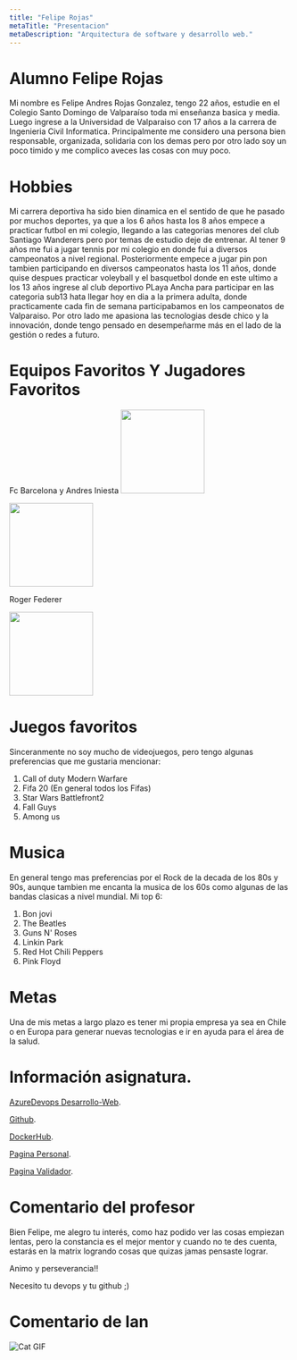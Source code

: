 ```yaml
---
title: "Felipe Rojas"
metaTitle: "Presentacion"
metaDescription: "Arquitectura de software y desarrollo web."
---
```


# Alumno Felipe Rojas

Mi nombre es Felipe Andres Rojas Gonzalez, tengo 22 años, estudie en el Colegio Santo Domingo de Valparaíso toda mi enseñanza basica y media. Luego ingrese a la Universidad de Valparaiso con 17 años a la carrera de Ingenieria Civil Informatica. Principalmente me considero una persona bien responsable, organizada, solidaria con los demas pero por otro lado soy un poco timido y me complico aveces las cosas con muy poco.

# Hobbies

Mi carrera deportiva ha sido bien dinamica en el sentido de que he pasado por muchos deportes, ya que a los 6 años hasta los 8 años empece a practicar futbol en mi colegio, llegando a las categorias menores del club Santiago Wanderers pero por temas de estudio deje de entrenar. Al tener 9 años me fui a jugar tennis por mi colegio en donde fui a diversos campeonatos a nivel regional. Posteriormente empece a jugar pin pon tambien participando en diversos campeonatos hasta los 11 años, donde quise despues practicar voleyball y el basquetbol donde en este ultimo a los 13 años ingrese al club deportivo PLaya Ancha para participar en las categoria sub13 hata llegar hoy en dia a la primera adulta, donde practicamente cada fin de semana participabamos en los campeonatos de Valparaiso. Por otro lado me apasiona las tecnologias desde chico y la innovación, donde tengo pensado en desempeñarme más en el lado de la gestión o redes a futuro.


# Equipos Favoritos Y Jugadores Favoritos

Fc Barcelona y Andres Iniesta
<img src="https://www.google.cl/search?q=fc+barcelona&sxsrf=ALeKk00pOwbeethLuoc475DdtXXcS5cwlg:1605210849025&source=lnms&tbm=isch&sa=X&ved=2ahUKEwiGgciz5P3sAhVCH7kGHftYCSoQ_AUoAXoECCsQAw&biw=1366&bih=657#imgrc=_OICV_cwIPEodM&imgdii=XXuftGb3jdso4M" width="150" />

<img src="https://www.google.cl/search?q=Andres+Iniesta&tbm=isch&ved=2ahUKEwjRgOm05P3sAhXYALkGHQynC0oQ2-cCegQIABAA&oq=Andres+Iniesta&gs_lcp=CgNpbWcQAzICCAAyAggAMgIIADICCAAyAggAMgIIADICCAAyAggAMgIIADICCAA6BAgjECc6BwgjEOoCECc6BAgAEEM6BQgAELEDUKLjBFjfiAVg34kFaAFwAHgBgAFKiAGlC5IBAjI1mAEAoAEBqgELZ3dzLXdpei1pbWewAQrAAQE&sclient=img&ei=45KtX5GDKNiB5OUPjM6u0AQ&bih=657&biw=1366#imgrc=0A4f_gOPmEVVOM" width="150" />

Roger Federer


<img src="https://www.google.cl/search?q=roger+federer&tbm=isch&ved=2ahUKEwi7tqrd5P3sAhU4BLkGHe7iBwcQ2-cCegQIABAA&oq=roger+fede&gs_lcp=CgNpbWcQARgAMgIIADICCAAyAggAMgIIADICCAAyAggAMgIIADICCAAyAggAMgIIADoHCCMQ6gIQJzoECCMQJzoECAAQQ1C4yQZYxtUGYNfgBmgBcAB4AIABQYgBiwSSAQIxMJgBAKABAaoBC2d3cy13aXotaW1nsAEKwAEB&sclient=img&ei=OJOtX7u6JbiI5OUP7sWfOA&bih=657&biw=1366#imgrc=-hbIq8hflw5s7M" width="150" />



# Juegos favoritos
Sinceranmente no soy mucho de videojuegos, pero tengo algunas preferencias que me gustaria mencionar:

1. Call of duty Modern Warfare
2. Fifa 20 (En general todos los Fifas)
3. Star Wars Battlefront2
4. Fall Guys
5. Among us

# Musica

En general tengo mas preferencias por el Rock de la decada de los 80s y 90s, aunque tambien me encanta la musica de los 60s como algunas de las bandas clasicas a nivel mundial. Mi top 6:

1. Bon jovi
2. The Beatles
3. Guns N' Roses
4. Linkin Park
5. Red Hot Chili Peppers
6. Pink Floyd



# Metas

Una de mis metas a largo plazo es tener mi propia empresa ya sea en Chile o en Europa para generar nuevas tecnologias e ir en ayuda para el área de la salud.

# Información asignatura.

[AzureDevops Desarrollo-Web](https://dev.azure.com/FELIPEROJASG0483).

[Github](https://github.com/FelipeRojas1998/wiki-uv).

[DockerHub](https://hub.docker.com/repository/docker/feliperojas1998/curso1_validador_docker).

[Pagina Personal](https://feliperojas.me/).

[Pagina Validador](https://validador.feliperojas.me/).




# Comentario del profesor
Bien Felipe, me alegro tu interés, como haz podido ver las cosas empiezan lentas, pero la constancia es el mejor mentor y cuando no te des cuenta, estarás en la matrix logrando cosas que quizas jamas pensaste lograr.

Animo y perseverancia!!

Necesito tu devops y tu github ;)

# Comentario de Ian

![Cat GIF](https://media1.tenor.com/images/74c41c98783554836885431c5f3e2826/tenor.gif?itemid=7396707 "Mi reacción")

